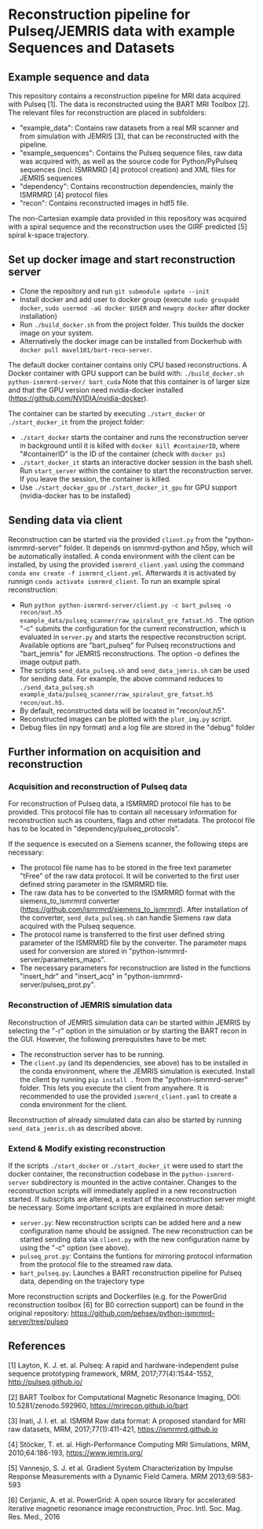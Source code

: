 # Reconstruction pipeline for Pulseq/JEMRIS data with example Sequences and Datasets
## Example sequence and data

This repository contains a reconstruction pipeline for MRI data acquired with Pulseq [1]. The data is reconstructed using the BART MRI Toolbox [2].
The relevant files for reconstruction are placed in subfolders:  

- "example_data": Contains raw datasets from a real MR scanner and from simulation with JEMRIS [3], that can be reconstructed with the pipeline.
- "example_sequences": Contains the Pulseq sequence files, raw data was acquired with, as well as the source code for Python/PyPulseq sequences (incl. ISMRMRD [4] protocol creation) and XML files for JEMRIS sequences
- "dependency": Contains reconstruction dependencies, mainly the ISMRMRD [4] protocol files
- "recon": Contains reconstructed images in hdf5 file. 

The non-Cartesian example data provided in this repository was acquired with a spiral sequence and the reconstruction uses the GIRF predicted [5] spiral k-space trajectory.

## Set up docker image and start reconstruction server

- Clone the repository and run `git submodule update --init`
- Install docker and add user to docker group (execute `sudo groupadd docker`, `sudo usermod -aG docker $USER` and `newgrp docker` after docker installation)
- Run `./build_docker.sh` from the project folder. This builds the docker image on your system.
- Alternatively the docker image can be installed from Dockerhub with `docker pull mavel101/bart-reco-server`.

The default docker container contains only CPU based reconstructions. A Docker container with GPU support can be build with: `./build_docker.sh python-ismrmrd-server/ bart_cuda`
Note that this container is of larger size and that the GPU version need nvidia-docker installed (https://github.com/NVIDIA/nvidia-docker).

The container can be started by executing `./start_docker` or `./start_docker_it` from the project folder:
- `./start_docker` starts the container and runs the reconstruction server in background until it is killed with `docker kill #containerID`, where "#containerID" is the ID of the container (check with `docker ps`)
- `./start_docker_it` starts an interactive docker session in the bash shell. Run `start_server` within the container to start the reconstruction server. If you leave the session, the container is killed.
- Use `./start_docker_gpu` or `./start_docker_it_gpu` for GPU support (nvidia-docker has to be installed)

## Sending data via client

Reconstruction can be started via the provided `client.py` from the "python-ismrmrd-server" folder. It depends on ismrmrd-python and h5py, which will be automatically installed.
A conda environment with the client can be installed, by using the provided `ismrmrd_client.yaml` using the command `conda env create -f ismrmrd_client.yml`. Afterwards it is activated by runnign `conda activate ismrmrd_client`.
To run an example spiral reconstruction:

- Run `python python-ismrmrd-server/client.py -c bart_pulseq -o recon/out.h5 example_data/pulseq_scanner/raw_spiralout_gre_fatsat.h5` . The option "-c" submits the configuration for the current reconstruction, which is evaluated in `server.py` and starts the respective reconstruction script. Available options are "bart_pulseq" for Pulseq reconstructions and "bart_jemris" for JEMRIS reconstructions. The option -o defines the image output path.
- The scripts `send_data_pulseq.sh` and `send_data_jemris.sh` can be used for sending data. For example, the above command reduces to `./send_data_pulseq.sh example_data/pulseq_scanner/raw_spiralout_gre_fatsat.h5 recon/out.h5`.
- By default, reconstructed data will be located in "recon/out.h5".
- Reconstructed images can be plotted with the `plot_img.py` script.
- Debug files (in npy format) and a log file are stored in the "debug" folder

## Further information on acquisition and reconstruction
### Acquisition and reconstruction of Pulseq data

For reconstruction of Pulseq data, a ISMRMRD protocol file has to be provided. This protocol file has to contain all necessary information for reconstruction such as counters, flags and other metadata. The protocol file has to be located in "dependency/pulseq_protocols". 

If the sequence is executed on a Siemens scanner, the following steps are necessary:
- The protocol file name has to be stored in the free text parameter "tFree" of the raw data protocol. It will be converted to the first user defined string parameter in the ISMRMRD file.
- The raw data has to be converted to the ISMRMRD format with the siemens_to_ismrmrd converter (https://github.com/ismrmrd/siemens_to_ismrmrd). After installation of the converter, `send_data_pulseq.sh` can handle Siemens raw data acquired with the Pulseq sequence.
- The protocol name is transferred to the first user defined string parameter of the ISMRMRD file by the converter. The parameter maps used for conversion are stored in "python-ismrmrd-server/parameters_maps".
- The necessary parameters for reconstruction are listed in the functions "insert_hdr" and "insert_acq" in "python-ismrmrd-server/pulseq_prot.py".

### Reconstruction of JEMRIS simulation data

Reconstruction of JEMRIS simulation data can be started within JEMRIS by selecting the "-r" option in the simulation or by starting the BART recon in the GUI. However, the following prerequisites have to be met:
- The reconstruction server has to be running.
- The `client.py` (and its dependencies, see above) has to be installed in the conda environment, where the JEMRIS simulation is executed. Install the client by running `pip install .` from the "python-ismrmrd-server" folder. This lets you execute the client from anywhere. It is recommended to use the provided `ismrmrd_client.yaml` to create a conda environment for the client.

Reconstruction of already simulated data can also be started by running `send_data_jemris.sh` as described above.

### Extend & Modify existing reconstruction

If the scripts `./start_docker` or `./start_docker_it` were used to start the docker container, the reconstruction codebase in the `python-ismrmrd-server` subdirectory is mounted in the active container. Changes to the reconstruction scripts will immediately applied in a new reconstruction started. If subscripts are altered, a restart of the reconstruction server might be necessary.
Some important scripts are explained in more detail:  
- `server.py`: New reconstruction scripts can be added here and a new configuration name should be assigned. The new reconstruction can be started sending data via `client.py` with the new configuration name by using the "-c" option (see above).
- `pulseq_prot.py`: Contains the funtions for mirroring protocol information from the protocol file to the streamed raw data.
- `bart_pulseq.py`: Launches a BART reconstruction pipeline for Pulseq data, depending on the trajectory type 

More reconstruction scripts and Dockerfiles (e.g. for the PowerGrid reconstruction toolbox [6] for B0 correction support) can be found in the original repository: https://github.com/pehses/python-ismrmrd-server/tree/pulseq

## References

[1] Layton, K. J. et. al. Pulseq: A rapid and hardware-independent pulse sequence prototyping framework, MRM, 2017;77(4):1544-1552, http://pulseq.github.io/

[2] BART Toolbox for Computational Magnetic Resonance Imaging, DOI: 10.5281/zenodo.592960, https://mrirecon.github.io/bart

[3] Inati, J. I. et. al. ISMRM Raw data format: A proposed standard for MRI raw datasets, MRM, 2017;77(1):411-421, https://ismrmrd.github.io

[4] Stöcker, T. et. al. High-Performance Computing MRI Simulations, MRM, 2010;64:186-193, https://www.jemris.org/

[5] Vannesjo, S. J. et al. Gradient System Characterization by Impulse Response Measurements with a Dynamic Field Camera. MRM
2013;69:583-593

[6] Cerjanic, A. et al. PowerGrid: A open source library for accelerated iterative magnetic resonance image reconstruction, Proc. Intl. Soc. Mag. Res. Med., 2016
